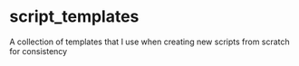 # script_templates
A collection of templates that I use when creating new scripts from scratch for consistency
